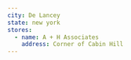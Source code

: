 ```yaml
---
city: De Lancey
state: new york
stores:
  - name: A + H Associates
    address: Corner of Cabin Hill
---
```

